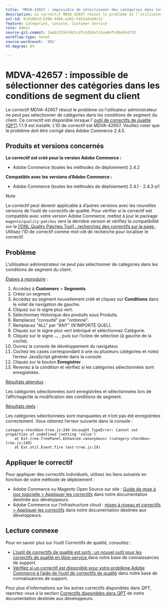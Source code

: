 ```yaml
---
title: 'MDVA-42657 : impossible de sélectionner des catégories dans les conditions de segment du client'
description: Le correctif MDVA-42657 résout le problème où l’utilisateur administrateur ne peut pas sélectionner de catégories dans les conditions de segment du client. Ce correctif est disponible lorsque l’[outil de correctifs de qualité (QPT)](/help/announcements/adobe-commerce-announcements/magento-quality-patches-released-new-tool-to-self-serve-quality-patches.md) 1.1.9 est installé. L’ID de correctif est MDVA-42657. Veuillez noter que le problème doit être corrigé dans Adobe Commerce 2.4.5.
exl-id: 9c810dcd-b39b-4456-a362-5452ada4dc53
feature: Categories, Console, Customer Service
role: Admin
source-git-commit: 2aeb2355b74d1cdfc62b5e7c5aa04fcd0a654733
workflow-type: tm+mt
source-wordcount: '491'
ht-degree: 0%

---
```


# MDVA-42657 : impossible de sélectionner des catégories dans les conditions de segment du client

Le correctif MDVA-42657 résout le problème où l’utilisateur administrateur ne peut pas sélectionner de catégories dans les conditions de segment du client. Ce correctif est disponible lorsque l’ [outil de correctifs de qualité (QPT)](/help/announcements/adobe-commerce-announcements/magento-quality-patches-released-new-tool-to-self-serve-quality-patches.md) 1.1.9 est installé. L’ID de correctif est MDVA-42657. Veuillez noter que le problème doit être corrigé dans Adobe Commerce 2.4.5.

## Produits et versions concernés

**Le correctif est créé pour la version Adobe Commerce :**

* Adobe Commerce (toutes les méthodes de déploiement) 2.4.2

**Compatible avec les versions d’Adobe Commerce :**

* Adobe Commerce (toutes les méthodes de déploiement) 2.4.1 - 2.4.3-p1

>[!NOTE]
>
>Le correctif peut devenir applicable à d’autres versions avec les nouvelles versions de l’outil de correctifs de qualité. Pour vérifier si le correctif est compatible avec votre version Adobe Commerce, mettez à jour le package `magento/quality-patches` vers la dernière version et vérifiez la compatibilité sur la [[!DNL Quality Patches Tool] : recherchez des correctifs sur la page ](https://experienceleague.adobe.com/tools/commerce-quality-patches/index.html). Utilisez l’ID de correctif comme mot-clé de recherche pour localiser le correctif.

## Problème

L’utilisateur administrateur ne peut pas sélectionner de catégories dans les conditions de segment du client.

<u>Étapes à reproduire</u> :

1. Accédez à **Customers** > **Segments**.
1. Créez un segment.
1. Accédez au segment nouvellement créé et cliquez sur **Conditions** dans le volet de navigation de gauche.
1. Cliquez sur le signe plus vert.
1. Sélectionnez Historique des produits sous Produits.
1. Remplacez &quot;consulté&quot; par &quot;ordonné&quot;.
1. Remplacez &quot;ALL&quot; par &quot;ANY&quot; (N’IMPORTE QUEL).
1. Cliquez sur le signe plus vert imbriqué et sélectionnez Catégorie.
1. Cliquez sur le signe **...** , puis sur l’icône de sélection (à gauche de la coche).
1. Ouvrez la console de développement du navigateur.
1. Cochez les cases correspondant à une ou plusieurs catégories et notez l’erreur JavaScript générée dans la console.
1. Cliquez sur le bouton **Enregistrer** .
1. Revenez à la condition et vérifiez si les catégories sélectionnées sont enregistrées.

<u>Résultats attendus</u> :

Les catégories sélectionnées sont enregistrées et sélectionnées lors de l’affichage/de la modification des conditions de segment.

<u>Résultats réels</u> :

Les catégories sélectionnées sont manquantes et n’ont pas été enregistrées correctement. Vous obtenez l’erreur suivante dans la console :

```
category-checkbox-tree.js:249 Uncaught TypeError: Cannot set properties of undefined (setting 'value')
    at Ext.tree.TreePanel.Enhanced.<anonymous> (category-checkbox-tree.js:249)
    at Ext.util.Event.fire (ext-tree.js:29)
```

## Appliquer le correctif

Pour appliquer des correctifs individuels, utilisez les liens suivants en fonction de votre méthode de déploiement :

* Adobe Commerce ou Magento Open Source sur site : [Guide de mise à jour logicielle > Appliquer les correctifs](https://experienceleague.adobe.com/en/docs/commerce-operations/tools/quality-patches-tool/usage) dans notre documentation destinée aux développeurs.
* Adobe Commerce sur l’infrastructure cloud : [mises à niveau et correctifs > Appliquer les correctifs](https://experienceleague.adobe.com/en/docs/commerce-cloud-service/user-guide/develop/upgrade/apply-patches) dans notre documentation destinée aux développeurs.

## Lecture connexe

Pour en savoir plus sur l’outil Correctifs de qualité, consultez :

* [ L’outil de correctifs de qualité est sorti : un nouvel outil pour les correctifs de qualité en libre-service ](/help/announcements/adobe-commerce-announcements/magento-quality-patches-released-new-tool-to-self-serve-quality-patches.md) dans notre base de connaissances de support.
* [Vérifiez si un correctif est disponible pour votre problème Adobe Commerce à l’aide de l’outil de correctifs de qualité](/help/support-tools/patches-available-in-qpt-tool/check-patch-for-magento-issue-with-magento-quality-patches.md) dans notre base de connaissances de support.

Pour plus d’informations sur les autres correctifs disponibles dans QPT, reportez-vous à la section [Correctifs disponibles dans QPT](https://experienceleague.adobe.com/tools/commerce-quality-patches/index.html) de notre documentation destinée aux développeurs.
